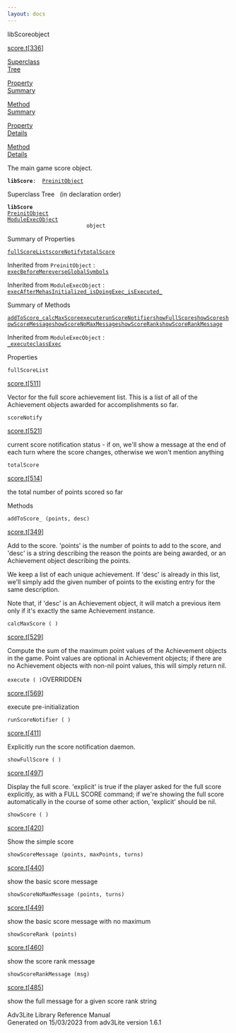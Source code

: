 ```yaml
---
layout: docs
---
```

<span class="title">libScore</span><span class="type">object</span>

[score.t](../file/score.t.html)\[[336](../source/score.t.html#336)\]

[Superclass  
Tree](#_SuperClassTree_)

[Property  
Summary](#_PropSummary_)

[Method  
Summary](#_MethodSummary_)

[Property  
Details](#_Properties_)

[Method  
Details](#_Methods_)



The main game score object.

**`libScore`**` :   `[`PreinitObject`](../object/PreinitObject.html)



<span id="_SuperClassTree_"></span>



<span class="hdln">Superclass Tree</span>   (in declaration order)



**`libScore`**  
[`PreinitObject`](../object/PreinitObject.html)  
[`ModuleExecObject`](../object/ModuleExecObject.html)  
`                         object`  
<span id="_PropSummary_"></span>



<span class="hdln">Summary of Properties</span>  



[`fullScoreList`](#fullScoreList)[`scoreNotify`](#scoreNotify)[`totalScore`](#totalScore)

Inherited from `PreinitObject` :  
[`execBeforeMe`](../object/PreinitObject.html#execBeforeMe)[`reverseGlobalSymbols`](../object/PreinitObject.html#reverseGlobalSymbols)

Inherited from `ModuleExecObject` :  
[`execAfterMe`](../object/ModuleExecObject.html#execAfterMe)[`hasInitialized_`](../object/ModuleExecObject.html#hasInitialized_)[`isDoingExec_`](../object/ModuleExecObject.html#isDoingExec_)[`isExecuted_`](../object/ModuleExecObject.html#isExecuted_)

<span id="_MethodSummary_"></span>



<span class="hdln">Summary of Methods</span>  



[`addToScore_`](#addToScore_)[`calcMaxScore`](#calcMaxScore)[`execute`](#execute)[`runScoreNotifier`](#runScoreNotifier)[`showFullScore`](#showFullScore)[`showScore`](#showScore)[`showScoreMessage`](#showScoreMessage)[`showScoreNoMaxMessage`](#showScoreNoMaxMessage)[`showScoreRank`](#showScoreRank)[`showScoreRankMessage`](#showScoreRankMessage)



Inherited from `ModuleExecObject` :  
[`_execute`](../object/ModuleExecObject.html#_execute)[`classExec`](../object/ModuleExecObject.html#classExec)

<span id="_Properties_"></span>



<span class="hdln">Properties</span>  



<span id="fullScoreList"></span>

`fullScoreList`

[score.t](../file/score.t.html)\[[511](../source/score.t.html#511)\]



Vector for the full score achievement list. This is a list of all of the
Achievement objects awarded for accomplishments so far.



<span id="scoreNotify"></span>

`scoreNotify`

[score.t](../file/score.t.html)\[[521](../source/score.t.html#521)\]



current score notification status - if on, we'll show a message at the
end of each turn where the score changes, otherwise we won't mention
anything



<span id="totalScore"></span>

`totalScore`

[score.t](../file/score.t.html)\[[514](../source/score.t.html#514)\]



the total number of points scored so far



<span id="_Methods_"></span>



<span class="hdln">Methods</span>  



<span id="addToScore_"></span>

`addToScore_ (points, desc)`

[score.t](../file/score.t.html)\[[349](../source/score.t.html#349)\]



Add to the score. 'points' is the number of points to add to the score,
and 'desc' is a string describing the reason the points are being
awarded, or an Achievement object describing the points.

We keep a list of each unique achievement. If 'desc' is already in this
list, we'll simply add the given number of points to the existing entry
for the same description.

Note that, if 'desc' is an Achievement object, it will match a previous
item only if it's exactly the same Achievement instance.



<span id="calcMaxScore"></span>

`calcMaxScore ( )`

[score.t](../file/score.t.html)\[[529](../source/score.t.html#529)\]



Compute the sum of the maximum point values of the Achievement objects
in the game. Point values are optional in Achievement objects; if there
are no Achievement objects with non-nil point values, this will simply
return nil.



<span id="execute"></span>

`execute ( )`<span class="rem">OVERRIDDEN</span>

[score.t](../file/score.t.html)\[[569](../source/score.t.html#569)\]



execute pre-initialization



<span id="runScoreNotifier"></span>

`runScoreNotifier ( )`

[score.t](../file/score.t.html)\[[411](../source/score.t.html#411)\]



Explicitly run the score notification daemon.



<span id="showFullScore"></span>

`showFullScore ( )`

[score.t](../file/score.t.html)\[[497](../source/score.t.html#497)\]



Display the full score. 'explicit' is true if the player asked for the
full score explicitly, as with a FULL SCORE command; if we're showing
the full score automatically in the course of some other action,
'explicit' should be nil.



<span id="showScore"></span>

`showScore ( )`

[score.t](../file/score.t.html)\[[420](../source/score.t.html#420)\]



Show the simple score



<span id="showScoreMessage"></span>

`showScoreMessage (points, maxPoints, turns)`

[score.t](../file/score.t.html)\[[440](../source/score.t.html#440)\]



show the basic score message



<span id="showScoreNoMaxMessage"></span>

`showScoreNoMaxMessage (points, turns)`

[score.t](../file/score.t.html)\[[449](../source/score.t.html#449)\]



show the basic score message with no maximum



<span id="showScoreRank"></span>

`showScoreRank (points)`

[score.t](../file/score.t.html)\[[460](../source/score.t.html#460)\]



show the score rank message



<span id="showScoreRankMessage"></span>

`showScoreRankMessage (msg)`

[score.t](../file/score.t.html)\[[485](../source/score.t.html#485)\]



show the full message for a given score rank string





Adv3Lite Library Reference Manual  
Generated on 15/03/2023 from adv3Lite version 1.6.1


